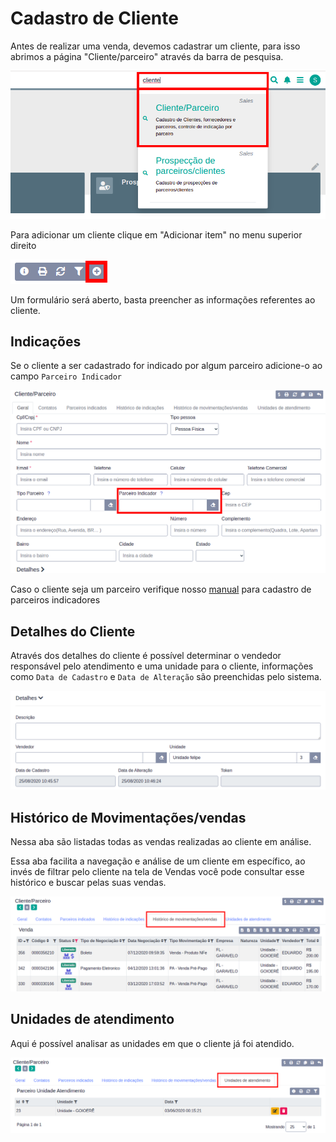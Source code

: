 # Cadastro de Cliente

Antes de realizar uma venda, devemos cadastrar um cliente, para isso abrimos a página "Cliente/parceiro" através da barra de pesquisa.

![Busca pagina parceiro](/ui/assets/manuais-de-uso/cliente-parceiro/1-cliente-parceiro.png)

Para adicionar um cliente clique em "Adicionar item" no menu superior direito

![Adicionando cliente](/ui/assets/manuais-de-uso/cliente-parceiro/2-cliente-parceiro.png)

Um formulário será aberto, basta preencher as informações referentes ao cliente.

## Indicações

Se o cliente a ser cadastrado for indicado por algum parceiro adicione-o ao campo `Parceiro Indicador`

![Parceiro indicador](/ui/assets/manuais-de-uso/cliente-parceiro/4-cliente-parceiro.png)

Caso o cliente seja um parceiro verifique nosso <a href="/ui/Iniciando/Uso/cadastro_parceiro.md">manual</a> para cadastro de parceiros indicadores

## Detalhes do Cliente

Através dos detalhes do cliente é possível determinar o vendedor responsável pelo atendimento e uma unidade para o cliente, informações como `Data de Cadastro` e `Data de Alteração` são preenchidas pelo sistema.


![Detalhes do Cliente](/ui/assets/manuais-de-uso/cliente-parceiro/8-cliente-parceiro.png)

## Histórico de Movimentações/vendas

Nessa aba são listadas todas as vendas realizadas ao cliente em análise. 

Essa aba facilita a navegação e análise de um cliente em específico, ao invés de filtrar pelo cliente na tela de Vendas você pode consultar esse histórico e buscar pelas suas vendas.

![Detalhes do Cliente](/ui/assets/manuais-de-uso/cliente-parceiro/12-cliente-parceiro.png)

## Unidades de atendimento

Aqui é possível analisar as unidades em que o cliente já foi atendido.

![Detalhes do Cliente](/ui/assets/manuais-de-uso/cliente-parceiro/13-cliente-parceiro.png)